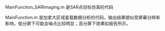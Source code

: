MainFunction_SARImaging.m 是SAR点目标仿真的代码

MainFunction.m 是加拿大区域星载数据分析的代码，输出结果貌似受屏幕分辨率影响，低分屏下可能会噪点比较明显；高分屏下效果如报告所示。



